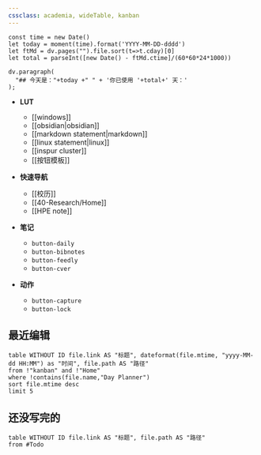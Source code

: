 ```yaml
---
cssclass: academia, wideTable, kanban
---
```

```dataviewjs
const time = new Date()
let today = moment(time).format('YYYY-MM-DD-dddd')
let ftMd = dv.pages("").file.sort(t=>t.cday)[0]
let total = parseInt([new Date() - ftMd.ctime]/(60*60*24*1000))

dv.paragraph(
  "## 今天是："+today +" " + '你已使用 '+total+' 天：' 
);

```

- **LUT**
    -  [[windows]]
    - [[obsidian|obsidian]]
    - [[markdown statement|markdown]]
    - [[linux statement|linux]]
    - [[inspur cluster]]
    - [[按钮模板]]
- **快速导航**
    - [[校历]]
    - [[40-Research/Home]]
    - [[HPE note]]

- **笔记**
    - `button-daily`
    - `button-bibnotes`
    - `button-feedly`
    - `button-cver`

- **动作**
    - `button-capture`
    - `button-lock`

## 最近编辑
```dataview
table WITHOUT ID file.link AS "标题", dateformat(file.mtime, "yyyy-MM-dd HH:MM") as "时间", file.path AS "路径"
from !"kanban" and !"Home"
where !contains(file.name,"Day Planner")
sort file.mtime desc
limit 5
```

## 还没写完的
```dataview
table WITHOUT ID file.link AS "标题", file.path AS "路径"
from #Todo
```



